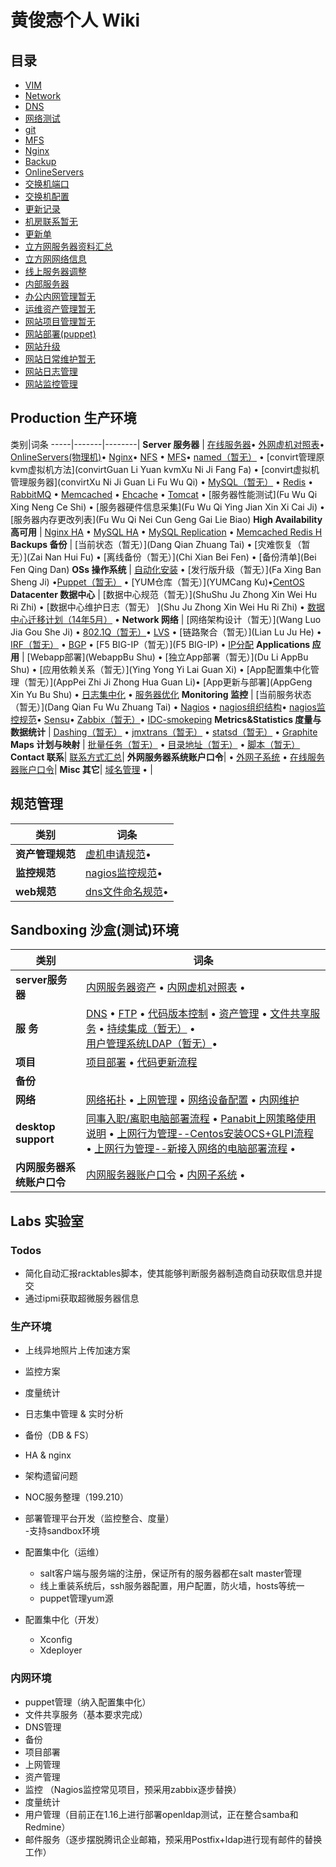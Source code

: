 # 黄俊悫个人 Wiki

## 目录

- [VIM](VIM)
- [Network](Network)
- [DNS](DNS)
- [网络测试](Wang-Luo-Ce-Shi)
- [git](git)
- [MFS](MFS)
- [Nginx](Nginx)
- [Backup](Backup)
- [OnlineServers](OnlineServers)
- [交换机端口](Jiao-Huan-Ji-Duan-Kou)
- [交换机配置](Jiao-Huan-Ji-Pei-Zhi)
- [更新记录](Geng-Xin-Ji-Lu)
- [机房联系暂无](Ji-Fang-Lian-Xi)
- [更新单](Geng-Xin-Dan)
- [立方网服务器资料汇总](Li-Fang-Wang-Fu-Wu-Qi-Zi-Liao-Hui-Zong)
- [立方网网络信息](Li-Fang-Wang-Wang-Luo-Xin-Xi)
- [线上服务器调整](Xian-Shang-Fu-Wu-Qi-Diao-Zheng)
- [内部服务器](Nei-Bu-Fu-Wu-Qi)
- [办公内网管理暂无](Ban-Gong-Nei-Wang-Guan-Li)
- [运维资产管理暂无](Yun-Wei-Zi-Chan-Guan-Li)
- [网站项目管理暂无](Wang-Zhan-Xiang-Mu-Guan-Li)
- [网站部署(puppet)](Wang-Zhan-Bu-Shu-puppet)
- [网站升级](Wang-Zhan-Sheng-Ji)
- [网站日常维护暂无](Wang-Zhan-Ri-Chang-Wei-Hu)
- [网站日志管理](Wang-Zhan-Ri-Zhi-Guan-Li)
- [网站监控管理](Wang-Zhan-Jian-Kong-Guan-Li)





## Production 生产环境

类别|词条
-----|-------|--------|
**Server 服务器** | [在线服务器](Online-Servers)• [外网虚机对照表](external-Asset)• [OnlineServers(物理机)](OnlineServers)• [Nginx](Nginx)• [NFS](NFS) • [MFS](MFS)• [named（暂无）](named) • [convirt管理原kvm虚拟机方法](convirtGuan Li Yuan kvmXu Ni Ji Fang Fa) • [convirt虚拟机管理服务器](convirtXu Ni Ji Guan Li Fu Wu Qi) • [MySQL（暂无）](MySQL) • [Redis](Redis) • [RabbitMQ](RabbitMQ) • [Memcached](Memcached) • [Ehcache](暂无Ehcache) • [Tomcat](Tomcat) • [服务器性能测试](Fu Wu Qi Xing Neng Ce Shi) • [服务器硬件信息采集](Fu Wu Qi Ying Jian Xin Xi Cai Ji) • [服务器内存更改列表](Fu Wu Qi Nei Cun Geng Gai Lie Biao)
**High Availability 高可用** | [Nginx HA](Nginx-HA) • [MySQL HA](MySQL-HA) • [MySQL Replication](MySQL-Replication) • [Memcached Redis H](Memcached-Redis-HA)
**Backups 备份** | [当前状态（暂无）](Dang Qian Zhuang Tai) • [灾难恢复（暂无）](Zai Nan Hui Fu) • [离线备份（暂无）](Chi Xian Bei Fen) • [备份清单](Bei Fen Qing Dan)
**OSs 操作系统** | [自动化安装](Cobbler-Auto-Install) • [发行版升级（暂无）](Fa Xing Ban Sheng Ji) •[Puppet（暂无）](Puppet) • [YUM仓库（暂无）](YUMCang Ku)•[CentOS](CentOS)
**Datacenter 数据中心** |   [数据中心规范（暂无）](ShuShu Ju Zhong Xin Wei Hu Ri Zhi) • [数据中心维护日志（暂无） ](Shu Ju Zhong Xin Wei Hu Ri Zhi) • [数据中心迁移计划（14年5月）](Data-Center-Relocation) • 
**Network 网络** |  [网络架构设计（暂无）](Wang Luo Jia Gou She Ji) • [802.1Q（暂无）](802.1Q)• [LVS](LVS) • [链路聚合（暂无）](Lian Lu Ju He) • [IRF（暂无）](IRF) • [BGP](BGP) • [F5 BIG-IP（暂无）](F5 BIG-IP) • [IP分配](IP-Addresses)
**Applications 应用** |  [Webapp部署](WebappBu Shu) • [独立App部署（暂无）](Du Li AppBu Shu) • [应用依赖关系（暂无）](Ying Yong Yi Lai Guan Xi) • [App配置集中化管理（暂无）](AppPei Zhi Ji Zhong Hua Guan Li)• [App更新与部署](AppGeng Xin Yu Bu Shu)  •  [日志集中化](Ri-Zhi-Ji-Zhong-Hua)  •  [服务器优化](Fu-Wu-Qi-You-Hua)
**Monitoring 监控** | [当前服务状态（暂无）](Dang Qian Fu Wu Zhuang Tai) • [Nagios](Nagios) • [nagios组织结构](nagios-Hierarchical-structure)• [nagios监控规范](nagios-specification)• [Sensu](Sensu)• [Zabbix（暂无）](Zabbix)• [IDC-smokeping](smokeping)
**Metrics&Statistics 度量与数据统计** | [Dashing（暂无）](Dashing) • [jmxtrans（暂无）](jmxtrans) • [statsd（暂无）](statsd) • [Graphite](Graphite)
**Maps 计划与映射** | [批量任务（暂无）](Pi-Liang-Ren-Wu) • [目录地址（暂无）](Mu-Lu-Di-Zhi) • [脚本（暂无）](Jiao-Ben)
**Contact 联系**| [联系方式汇总](Lian-Xi-Fang-Shi-Hui-Zong)|
**外网服务器系统账户口令**| • [外网子系统](external_subsystem) • [在线服务器账户口令](external-secure)|
**Misc 其它**| [域名管理](Yu-Ming-Guan-Li) • |


## 规范管理
类别  |  词条
----------- | ------------
**资产管理规范**|[虚机申请规范](virtual-guifan)• |
**监控规范**|[nagios监控规范](nagios-specification)• |
**web规范**|[dns文件命名规范]()•|



## Sandboxing 沙盒(测试)环境

类别  |  词条
----------- | ------------
**server服务器**|[内网服务器资产](Nei-Wang-Fu-Wu-Qi-Xiang-Mu-Shuo-Ming) • [内网虚机对照表](internal-Asset) • 
**服 务** |  [DNS](DNS) • [FTP](FTP) • [代码版本控制](Dai-Ma-Ban-Ben-Kong-Zhi) • [资产管理](Zi-Chan-Guan-Li) • [文件共享服务](Wen-Jian-Gong-Xiang-Fu-Wu) • [持续集成（暂无）](Chi-Xu-Ji-Cheng) • [用户管理系统LDAP（暂无）](Yong-Hu-Guan-Li-Xi-Tong-LDAP)•
**项目**|[项目部署](Xiang-Mu-Bu-Shu) • [代码更新流程](code-updates-process)
**备份**|
**网络**| [网络拓扑](Network-topology) • [上网管理](Shang-Wang-Guan-Li) • [网络设备配置](Wang-Luo-She-Bei-Pei-Zhi) • [内网维护](Nei-Wang-Wei-Hu)
**desktop support**|[同事入职/离职电脑部署流程](New-employee-orientation-process) • [Panabit上网策略使用说明](panabit-manual) • [上网行为管理--Centos安装OCS+GLPI流程](install-osc-glpi-on-centos) • [上网行为管理--新接入网络的电脑部署流程](The-Internet-behavior-management) • 
**内网服务器系统账户口令**|[内网服务器账户口令](internal_secure) • [内网子系统](internal_subsystem) • |


## Labs 实验室
### Todos
- 简化自动汇报racktables脚本，使其能够判断服务器制造商自动获取信息并提交
- 通过ipmi获取超微服务器信息

### 生产环境
- 上线异地照片上传加速方案
- 监控方案
- 度量统计
- 日志集中管理 & 实时分析
- 备份（DB & FS）
- HA & nginx
- 架构遗留问题
- NOC服务整理（199.210）
- 部署管理平台开发（监控整合、度量）  
  -支持sandbox环境
- 配置集中化（运维）  
    - salt客户端与服务端的注册，保证所有的服务器都在salt master管理  
    - 线上重装系统后，ssh服务器配置，用户配置，防火墙，hosts等统一  
    - puppet管理yum源  

- 配置集中化（开发）  
    - Xconfig
    - Xdeployer

### 内网环境
- puppet管理（纳入配置集中化）
- 文件共享服务（基本要求完成）
- DNS管理
- 备份
- 项目部署
- 上网管理
- 资产管理 
- 监控 （Nagios监控常见项目，预采用zabbix逐步替换）
- 度量统计
- 用户管理（目前正在1.16上进行部署openldap测试，正在整合samba和Redmine）
- 邮件服务（逐步摆脱腾讯企业邮箱，预采用Postfix+ldap进行现有邮件的替换工作）
